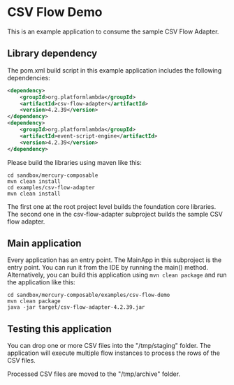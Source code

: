 # CSV Flow Demo

This is an example application to consume the sample CSV Flow Adapter.

## Library dependency

The pom.xml build script in this example application includes the following 
dependencies:

```xml
<dependency>
    <groupId>org.platformlambda</groupId>
    <artifactId>csv-flow-adapter</artifactId>
    <version>4.2.39</version>
</dependency>
<dependency>
    <groupId>org.platformlambda</groupId>
    <artifactId>event-script-engine</artifactId>
    <version>4.2.39</version>
</dependency>
```

Please build the libraries using maven like this:

```shell
cd sandbox/mercury-composable
mvn clean install
cd examples/csv-flow-adapter
mvn clean install
```

The first one at the root project level builds the foundation core libraries.
The second one in the csv-flow-adapter subproject builds the sample CSV flow adapter.

## Main application

Every application has an entry point. The MainApp in this subproject is the entry point.
You can run it from the IDE by running the main() method. Alternatively, you can build
this application using `mvn clean package` and run the application like this:

```shell
cd sandbox/mercury-composable/examples/csv-flow-demo
mvn clean package
java -jar target/csv-flow-adapter-4.2.39.jar
```

## Testing this application

You can drop one or more CSV files into the "/tmp/staging" folder. The application will execute multiple 
flow instances to process the rows of the CSV files.

Processed CSV files are moved to the "/tmp/archive" folder.
